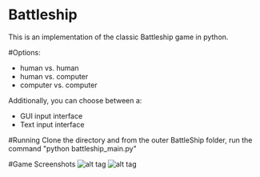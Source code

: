 # Battleship
This is an implementation of the classic Battleship game in python. 

#Options:
- human vs. human
- human vs. computer
- computer vs. computer

Additionally, you can choose between a:
- GUI input interface
- Text input interface

#Running
Clone the directory and from the outer BattleShip folder, run the command "python battleship_main.py"

#Game Screenshots
![alt tag](http://i63.tinypic.com/20gzn61.png)
![alt tag](http://i67.tinypic.com/2kg091.png)